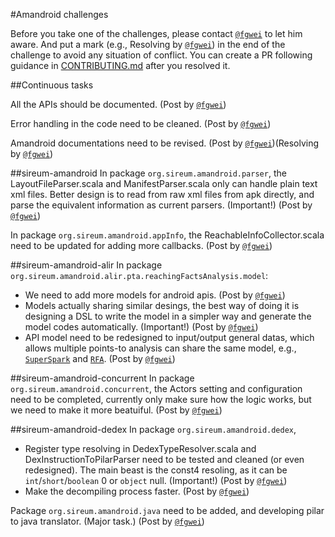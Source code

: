 #Amandroid challenges

Before you take one of the challenges, please contact [`@fgwei`](https://github.com/fgwei) to let him aware. And put a mark (e.g., Resolving by [`@fgwei`](https://github.com/fgwei)) in the end of the challenge to avoid any situation of conflict. You can create a PR following guidance in [CONTRIBUTING.md](CONTRIBUTING.md) after you resolved it. 

##Continuous tasks

All the APIs should be documented. (Post by [`@fgwei`](https://github.com/fgwei))

Error handling in the code need to be cleaned. (Post by [`@fgwei`](https://github.com/fgwei))

Amandroid documentations need to be revised. (Post by [`@fgwei`](https://github.com/fgwei))(Resolving by [`@fgwei`](https://github.com/fgwei))

##sireum-amandroid
In package `org.sireum.amandroid.parser`, the LayoutFileParser.scala and ManifestParser.scala only can handle plain text xml files. Better design is to read from raw xml files from apk directly, and parse the equivalent information as current parsers. (Important!) (Post by [`@fgwei`](https://github.com/fgwei))

In package `org.sireum.amandroid.appInfo`, the ReachableInfoCollector.scala need to be updated for adding more callbacks. (Post by [`@fgwei`](https://github.com/fgwei))

##sireum-amandroid-alir
In package `org.sireum.amandroid.alir.pta.reachingFactsAnalysis.model`:

- We need to add more models for android apis. (Post by [`@fgwei`](https://github.com/fgwei))
- Models actually sharing similar desings, the best way of doing it is designing a DSL to write the model in a simpler way and generate the model codes automatically. (Important!) (Post by [`@fgwei`](https://github.com/fgwei))
- API model need to be redesigned to input/output general datas, which allows multiple points-to analysis can share the same model, e.g., [`SuperSpark`](https://github.com/sireum/jawa/blob/master/sireum-jawa-alir/src/main/scala/org/sireum/jawa/alir/pta/suspark/InterproceduralSuperSpark.scala) and [`RFA`](https://github.com/sireum/jawa/tree/master/sireum-jawa-alir/src/main/scala/org/sireum/jawa/alir/pta/reachingFactsAnalysis).  (Post by [`@fgwei`](https://github.com/fgwei))

##sireum-amandroid-concurrent
In package `org.sireum.amandroid.concurrent`, the Actors setting and configuration need to be completed, currently only make sure how the logic works, but we need to make it more beatuiful. (Post by [`@fgwei`](https://github.com/fgwei))

##sireum-amandroid-dedex
In package `org.sireum.amandroid.dedex`,

- Register type resolving in DedexTypeResolver.scala and DexInstructionToPilarParser need to be tested and cleaned (or even redesigned). The main beast is the const4 resoling, as it can be `int`/`short`/`boolean` 0 or `object` null. (Important!) (Post by [`@fgwei`](https://github.com/fgwei))
- Make the decompiling process faster. (Post by [`@fgwei`](https://github.com/fgwei))

Package `org.sireum.amandroid.java` need to be added, and developing pilar to java translator. (Major task.) (Post by [`@fgwei`](https://github.com/fgwei))

